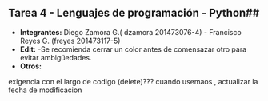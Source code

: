 ## Tarea 4 - Lenguajes de programación - Python##

  * **Integrantes:** Diego Zamora G.( dzamora 201473076-4) - Francisco Reyes G. (freyes 201473117-5)
  * **Edit:** -Se recomienda cerrar un color antes de comensazar otro para evitar ambigüedades.
  * **Otros:**

exigencia con el largo de codigo (delete)???
cuando usemaos <edit> , actualizar la fecha de modificacion
